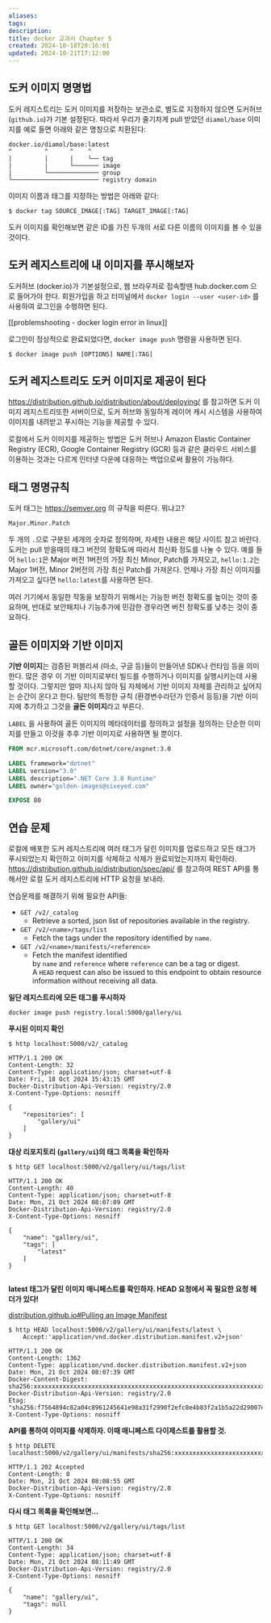 ```yaml
---
aliases: 
tags: 
description:
title: docker 교과서 Chapter 5
created: 2024-10-18T20:16:01
updated: 2024-10-21T17:12:00
---
```


## 도커 이미지 명명법

도커 레지스트리는 도커 이미지를 저장하는 보관소로, 별도로 지정하지 않으면 도커허브 (`github.io`)가 기본 설정된다. 따라서 우리가 줄기차게 pull 받았던 `diamol/base` 이미지를 예로 들면 아래와 같은 명칭으로 치환된다:

```
docker.io/diamol/base:latest
^         ^      ^    ^
|         |      |    └── tag
|         |      └─────── image
|         └────────────── group
└──────────────────────── registry domain
```

이미지 이름과 태그를 지정하는 방법은 아래와 같다:

```
$ docker tag SOURCE_IMAGE[:TAG] TARGET_IMAGE[:TAG]
```

도커 이미지를 확인해보면 같은 ID를 가진 두개의 서로 다른 이름의 이미지를 볼 수 있을 것이다.

## 도커 레지스트리에 내 이미지를 푸시해보자

도커허브 (docker.io)가 기본설정으로, 웹 브라우저로 접속할땐 hub.docker.com 으로 들어가야 한다. 회원가입을 하고 터미널에서 `docker login --user <user-id>` 를 사용하여 로그인을 수행하면 된다.

[[problemshooting - docker login error in linux]]

로그인이 정상적으로 완료되었다면, `docker image push` 명령을 사용하면 된다.

```
$ docker image push [OPTIONS] NAME[:TAG]
```

## 도커 레지스트리도 도커 이미지로 제공이 된다

<https://distribution.github.io/distribution/about/deploying/> 를 참고하면 도커 이미지 레지스트리또한 서버이므로, 도커 허브와 동일하게 레이어 캐시 시스템을 사용하여 이미지를 내려받고 푸시하는 기능을 제공할 수 있다.

로컬에서 도커 이미지를 제공하는 방법은 도커 허브나 Amazon Elastic Container Registry (ECR), Google Container Registry (GCR) 등과 같은 클라우드 서비스를 이용하는 것과는 다르게 인터넷 다운에 대응하는 백업으로써 활용이 가능하다.

## 태그 명명규칙

도커 태그는 <https://semver.org> 의 규칙을 따른다. 뭐냐고? 

```
Major.Minor.Patch
```

두 개의 `.`으로 구분된 세개의 숫자로 정의하며, 자세한 내용은 해당 사이트 참고 바란다. 도커는 pull 받을때의 태그 버전의 정확도에 따라서 최신화 정도를 나눌 수 있다. 예를 들어 `hello:1`은 Major 버전 1버전의 가장 최신 Minor, Patch를 가져오고, `hello:1.2`는 Major 1버전, Minor 2버전의 가장 최신 Patch를 가져온다. 언제나 가장 최신 이미지를 가져오고 싶다면 `hello:latest`를 사용하면 된다.

여러 기기에서 동일한 작동을 보장하기 위해서는 가능한 버전 정확도를 높이는 것이 중요하며, 반대로 보안패치나 기능추가에 민감한 경우라면 버전 정확도를 낮추는 것이 중요하다.

## 골든 이미지와 기반 이미지

**기반 이미지**는 검증된 퍼블리셔 (마소, 구글 등)들이 만들어낸 SDK나 런타임 등을 의미한다. 많은 경우 이 기반 이미지로부터 빌드를 수행하거나 이미지를 실행시키는데 사용할 것이다. 그렇지만 얼마 지나지 않아 팀 자체에서 기반 이미지 자체를 관리하고 싶어지는 순간이 온다고 한다. 팀만의 특정한 규칙 (환경변수라던가 인증서 등등)을 기반 이미지에 추가하고 그것을 **골든 이미지**라고 부른다.

`LABEL` 을 사용하여 골든 이미지의 메타데이터를 정의하고 설정을 정의하는 단순한 이미지를 만들고 이것을 추후 기반 이미지로 사용하면 될 뿐이다.

```dockerfile
FROM mcr.microsoft.com/dotnet/core/aspnet:3.0

LABEL framework="dotnet"
LABEL version="3.0"
LABEL description=".NET Core 3.0 Runtime"
LABEL owner="golden-images@sixeyed.com"

EXPOSE 80
```

## 연습 문제

로컬에 배포한 도커 레지스트리에 여러 태그가 달린 이미지를 업로드하고 모든 태그가 푸시되었는지 확인하고 이미지를 삭제하고 삭제가 완료되었는지까지 확인하라. <https://distribution.github.io/distribution/spec/api/> 를 참고하여 REST API를 통해서만 로컬 도커 레지스트리에 HTTP 요청을 보내라.

연습문제를 해결하기 위해 필요한 API들:

- `GET /v2/_catalog`
	- Retrieve a sorted, json list of repositories available in the registry.
- `GET /v2/<name>/tags/list`
	- Fetch the tags under the repository identified by `name`.
- `GET /v2/<name>/manifests/<reference>`
	- Fetch the manifest identified by `name` and `reference` where `reference` can be a tag or digest. A `HEAD` request can also be issued to this endpoint to obtain resource information without receiving all data.

**일단 레지스트리에 모든 태그를 푸시하자**

```
docker image push registry.local:5000/gallery/ui
```

**푸시된 이미지 확인**

```
$ http localhost:5000/v2/_catalog

HTTP/1.1 200 OK
Content-Length: 32
Content-Type: application/json; charset=utf-8
Date: Fri, 18 Oct 2024 15:43:15 GMT
Docker-Distribution-Api-Version: registry/2.0
X-Content-Type-Options: nosniff

{
    "repositories": [
        "gallery/ui"
    ]
}
```

**대상 리포지토리 (`gallery/ui`)의 태그 목록을 확인하자**

```
$ http GET localhost:5000/v2/gallery/ui/tags/list

HTTP/1.1 200 OK
Content-Length: 40
Content-Type: application/json; charset=utf-8
Date: Mon, 21 Oct 2024 08:07:09 GMT
Docker-Distribution-Api-Version: registry/2.0
X-Content-Type-Options: nosniff

{
    "name": "gallery/ui",
    "tags": [
        "latest"
    ]
}


```

**latest 태그가 달린 이미지 매니페스트를 확인하자. HEAD 요청에서 꼭 필요한 요청 헤더가 있다!**

[distribution.github.io#Pulling an Image Manifest](https://distribution.github.io/distribution/spec/api/#pulling-an-image-manifest)

```
$ http HEAD localhost:5000/v2/gallery/ui/manifests/latest \
    Accept:'application/vnd.docker.distribution.manifest.v2+json'

HTTP/1.1 200 OK
Content-Length: 1362
Content-Type: application/vnd.docker.distribution.manifest.v2+json
Date: Mon, 21 Oct 2024 08:07:39 GMT
Docker-Content-Digest: sha256:xxxxxxxxxxxxxxxxxxxxxxxxxxxxxxxxxxxxxxxxxxxxxxxxxxxxxxxxxxxxxxxx
Docker-Distribution-Api-Version: registry/2.0
Etag: "sha256:f7564894c82a04c8961245641e98a31f2990f2efc8e4b83f2a1b5a22d29007ec"
X-Content-Type-Options: nosniff
```

**API를 통하여 이미지를 삭제하자. 이때 매니페스트 다이제스트를 활용할 것.**

```
$ http DELETE localhost:5000/v2/gallery/ui/manifests/sha256:xxxxxxxxxxxxxxxxxxxxxxxxxxxxxxxxxxxxxxxxxxxxxxxxxxxxxxxxxxxxxxxx                                    

HTTP/1.1 202 Accepted
Content-Length: 0
Date: Mon, 21 Oct 2024 08:08:55 GMT
Docker-Distribution-Api-Version: registry/2.0
X-Content-Type-Options: nosniff
```

**다시 태그 목록을 확인해보면...**

```
$ http GET localhost:5000/v2/gallery/ui/tags/list

HTTP/1.1 200 OK
Content-Length: 34
Content-Type: application/json; charset=utf-8
Date: Mon, 21 Oct 2024 08:11:49 GMT
Docker-Distribution-Api-Version: registry/2.0
X-Content-Type-Options: nosniff

{
    "name": "gallery/ui",
    "tags": null
}
```
